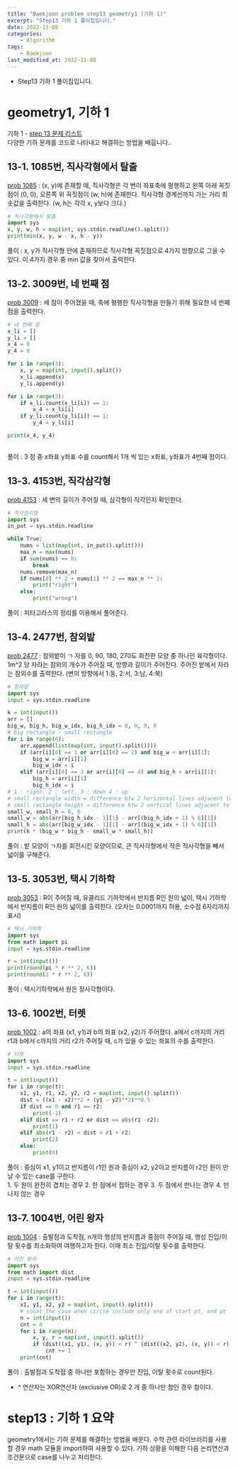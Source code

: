 ```yaml
---
title: "Baekjoon problem step13 geometry1 (기하 1)"
excerpt: "Step13 기하 1 풀이집입니다."
date: 2022-11-08
categories:
    - Algorithm
tags:
    - Baekjoon
last_modified_at: 2022-11-08
---
```

- Step13 기하 1 풀이집입니다.

# geometry1, 기하 1
기하 1 - [step 13 문제 리스트](https://www.acmicpc.net/step/13)  
다양한 기하 문제를 코드로 나타내고 해결하는 방법을 배웁니다..  

## 13-1. 1085번, 직사각형에서 탈출
[prob 1085](https://www.acmicpc.net/problem/1085) : (x, y)에 존재할 때, 직사각형은 각 변이 좌표축에 평행하고 왼쪽 아래 꼭짓점이 (0, 0), 오른쪽 위 꼭짓점이 (w, h)에 존재한다. 직사각형 경계선까지 가는 거리 최솟값을 출력한다. (w, h는 각각 x, y보다 크다.)
```python
# 직사각형에서 탈출
import sys
x, y, w, h = map(int, sys.stdin.readline().split())
print(min(x, y, w - x, h - y))
```
풀이 : x, y가 직사각형 안에 존재하므로 직사각형 꼭짓점으로 4가지 방향으로 그을 수 있다. 이 4가지 경우 중 min 값을 찾아서 출력한다.

## 13-2. 3009번, 네 번째 점
[prob 3009](https://www.acmicpc.net/problem/3009) : 세 점이 주어졌을 때, 축에 평행한 직사각형을 만들기 위해 필요한 네 번째 점을 출력한다.
```python
# 네 번째 점
x_li = []
y_li = []
x_4 = 0
y_4 = 0

for i in range(3):
    x, y = map(int, input().split())
    x_li.append(x)
    y_li.append(y)

for i in range(3):
    if x_li.count(x_li[i]) == 1:
        x_4 = x_li[i]
    if y_li.count(y_li[i]) == 1:
        y_4 = y_li[i]

print(x_4, y_4)
    
```
풀이 : 3 점 중 x좌표 y좌표 수를 count해서 1개 씩 있는  x좌표, y좌표가 4번째 점이다.

## 13-3. 4153번, 직각삼각형
[prob 4153](https://www.acmicpc.net/problem/4153) : 세 변의 길이가 주어질 때, 삼각형이 직각인지 확인한다.
```python
# 직각삼각형
import sys
in_put = sys.stdin.readline

while True:
    nums = list(map(int, in_put().split()))
    max_n = max(nums)
    if sum(nums) == 0:
        break
    nums.remove(max_n)
    if nums[0] ** 2 + nums[1] ** 2 == max_n ** 2:
        print("right")
    else:
        print("wrong")

```
풀이 : 피타고라스의 정리를 이용해서 풀어준다.

## 13-4. 2477번, 참외밭
[prob 2477](https://www.acmicpc.net/problem/2477) : 참외밭이 ㄱ 자를 0, 90, 180, 270도 회전한 모양 중 하나인 육각형이다. 1m^2 당 자라는 참외의 개수가 주어질 때, 방향과 길이가 주어진다. 주어진 밭에서 자라는 참외수를 출력한다. (변의 방향에서 1:동, 2:서, 3:남, 4:북)
```python
# 참외밭
import sys
input = sys.stdin.readline

k = int(input())
arr = []
big_w, big_h, big_w_idx, big_h_idx = 0, 0, 0, 0
# big rectangle - small rectangle
for i in range(6):
    arr.append(list(map(int, input().split())))
    if (arr[i][0] == 1 or arr[i][0] == 2) and big_w < arr[i][1]:
        big_w = arr[i][1]
        big_w_idx = i
    elif (arr[i][0] == 3 or arr[i][0] == 4) and big_h < arr[i][1]:
        big_h = arr[i][1]
        big_h_idx = i
# 1 : right, 2 : left, 3 : down 4 : up
# small rectangle width = difference btw 2 horizontal lines adjacent to largest height
# small rectangle height = difference btw 2 vertical lines adjacent to largest width
small_w, small_h = 0, 0
small_w = abs(arr[big_h_idx - 1][1] - arr[(big_h_idx + 1) % 6][1])
small_h = abs(arr[big_w_idx - 1][1] - arr[(big_w_idx + 1) % 6][1])
print(k * (big_w * big_h - small_w * small_h))
```
풀이 : 밭 모양이 ㄱ자를 회전시킨 모양이므로, 큰 직사각형에서 작은 직사각형을 빼서 넓이를 구해준다.

## 13-5. 3053번, 택시 기하학
[prob 3053](https://www.acmicpc.net/problem/3053) : R이 주어질 때, 유클리드 기하학에서 반지름 R인 원의 넓이, 택시 기하학에서 반지름이 R인 원의 넓이를 출력한다. (오차는 0.0001까지 허용, 소수점 6자리까지 표시)
```python
# 택시 기하학
import sys
from math import pi
input = sys.stdin.readline

r = int(input())
print(round(pi * r ** 2, 6))
print(round(2 * r ** 2, 6))
```
풀이 : 택시기하학에서 원은 정사각형이다.

## 13-6. 1002번, 터렛
[prob 1002](https://www.acmicpc.net/problem/1002) : a의 좌표 (x1, y1)과 b의 좌표 (x2, y2)가 주어졌다. a에서 c까지의 거리 r1과 b에서 c까지의 거리 r2가 주어질 때, c가 있을 수 있는 좌표의 수를 출력한다.
```python
# 터렛
import sys
input = sys.stdin.readline

t = int(input())
for i in range(t):
    x1, y1, r1, x2, y2, r2 = map(int, input().split())
    dist = ((x1 - x2)**2 + (y1 - y2)**2)**0.5
    if dist == 0 and r1 == r2:
        print(-1)
    elif dist == r1 + r2 or dist == abs(r1 -r2):
        print(1)
    elif abs(r1 - r2) < dist < r1 + r2:
        print(2)
    else:
        print(0)
```
풀이 : 중심이 x1, y1이고 반지름이 r1인 원과 중심이 x2, y2이고 반지름이 r2인 원이 만날 수 있는 case를 구한다.  
    1. 두 원이 완전히 겹치는 경우
    2. 한 점에서 접하는 경우
    3. 두 점에서 만나는 경우
    4. 만나지 않는 경우

## 13-7. 1004번, 어린 왕자
[prob 1004](https://www.acmicpc.net/problem/1004) : 출발점과 도착점, n개의 행성의 반지름과 중점이 주어질 때, 행성 진입/이탈 횟수를 최소화하여 여행하고자 한다. 이때 최소 진입/이탈 횟수를 출력한다.
```python
# 어린 왕자
import sys
from math import dist
input = sys.stdin.readline

t = int(input())
for i in range(t):
    x1, y1, x2, y2 = map(int, input().split())
    # count the case when circle include only one of start pt, end pt
    n = int(input())
    cnt = 0
    for i in range(n):
        x, y, r = map(int, input().split())
        if (dist((x1, y1), (x, y)) < r) ^ (dist((x2, y2), (x, y)) < r):
            cnt += 1
    print(cnt)
```
풀이 : 출발점과 도착점 중 하나만 포함하는 경우만 진입, 이탈 횟수로 count된다.
- ^ 연산자는 XOR연산자 (exclusive OR)로 2 개 중 하나만 참인 경우 참이다.

# step13 : 기하 1 요약
geometry1에서는 기하 문제를 해결하는 방법을 배운다. 수학 관련 라이브러리를 사용할 경우 math 모듈을 import하여 사용할 수 있다. 기하 상황을 이해한 다음 논리연산과 조건문으로 case를 나누고 처리한다.